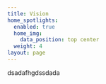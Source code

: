 ```yaml
---
title: Vision
home_spotlights:
  enabled: true
  home_img:
    data_position: top center
  weight: 4
layout: page
---
```

dsadafhgdssdada
